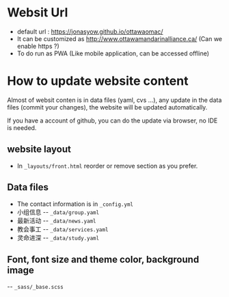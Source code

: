 
# Websit Url

- default url : https://jonasyow.github.io/ottawaomac/
- It can be customized as http://www.ottawamandarinalliance.ca/ (Can we enable https ?)
- To do run as PWA (Like mobile application, can be accessed offline)

# How to update website content

Almost of websit conten is in data files (yaml, cvs ...), any update in the data files (commit your changes), the website will be updated automatically. 

If you have a account of github, you can do the update via browser, no IDE is needed.

## website layout
- In `_layouts/front.html` reorder or remove section as you prefer.

## Data files
- The contact information is in `_config.yml`
- 小组信息 -- `_data/group.yaml`
- 最新活动 -- `_data/news.yaml`
- 教会事工 -- `_data/services.yaml`
- 灵命进深 -- `_data/study.yaml`

## Font, font size and theme color, background image
-- `_sass/_base.scss`

